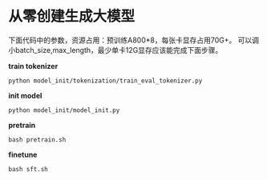# 从零创建生成大模型
下面代码中的参数，资源占用：预训练A800*8，每张卡显存占用70G+。
可以调小batch_size,max_length，最少单卡12G显存应该能完成下面步骤。


**train tokenizer** 
```shell
python model_init/tokenization/train_eval_tokenizer.py
```
**init model** 
```shell
python model_init/model_init.py
```
**pretrain**
```shell
bash pretrain.sh
```
**finetune**
```shell
bash sft.sh
```


